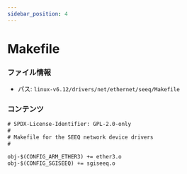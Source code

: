 ```yaml
---
sidebar_position: 4
---
```

# Makefile

### ファイル情報

- パス: `linux-v6.12/drivers/net/ethernet/seeq/Makefile`

### コンテンツ

```txt
# SPDX-License-Identifier: GPL-2.0-only
#
# Makefile for the SEEQ network device drivers
#

obj-$(CONFIG_ARM_ETHER3) += ether3.o
obj-$(CONFIG_SGISEEQ) += sgiseeq.o

```
